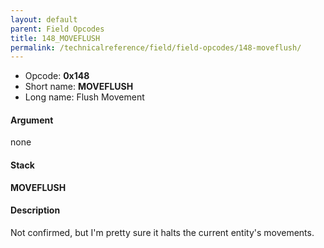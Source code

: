 ```yaml
---
layout: default
parent: Field Opcodes
title: 148_MOVEFLUSH
permalink: /technicalreference/field/field-opcodes/148-moveflush/
---
```


-   Opcode: **0x148**
-   Short name: **MOVEFLUSH**
-   Long name: Flush Movement

#### Argument

none

#### Stack

  
**MOVEFLUSH**

#### Description

Not confirmed, but I'm pretty sure it halts the current entity's movements.
